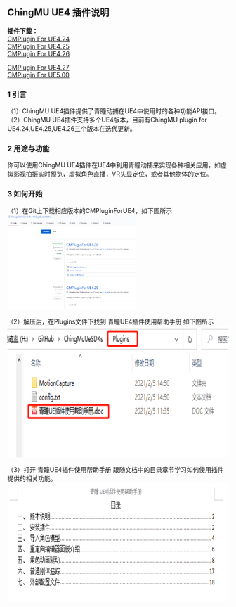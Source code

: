 ## ChingMU UE4 插件说明

**插件下载：**       
[CMPlugin For UE4.24](https://github.com/ChingMuVisionTech/ChingMuUeSDKs/releases/download/ForUE4.24/CMPluginForUE4.24.rar)    
[CMPlugin For UE4.25](https://github.com/ChingMuVisionTech/ChingMuUeSDKs/releases/download/ForUE4.25/CMPluginForUE4.25.rar)    
[CMPlugin For UE4.26](https://github.com/ChingMuVisionTech/ChingMuUeSDKs/releases/download/ForUE4.26/CMPluginForUE4.26.rar)

[CMPlugin For UE4.27](https://github.com/ChingMuVisionTech/ChingMuUeSDKs/releases/download/UE4.27/CMPluginForUE4.27.zip)  
[CMPlugin For UE5.00](https://github.com/ChingMuVisionTech/ChingMuUeSDKs/releases/download/UE5.0/CMPluginForUE5.0.zip)  

### 1 引言

（1）ChingMU UE4插件提供了青瞳动捕在UE4中使用时的各种功能API接口。<br>
（2）ChingMU UE4插件支持多个UE4版本，目前有ChingMU plugin for UE4.24,UE4.25,UE4.26三个版本在迭代更新。

### 2 用途与功能

你可以使用ChingMU UE4插件在UE4中利用青瞳动捕来实现各种相关应用，如虚拟影视拍摄实时预览，虚拟角色直播，VR头显定位，或者其他物体的定位。

### 3 如何开始

（1）在Git上下载相应版本的CMPluginForUE4，如下图所示<br>
<img src="./imgs/UE4Plugin_description_01.png" width="58%" height="58%" title="Git上下载CMPluginForUE4"/><br>

（2）解压后，在Plugins文件下找到 青瞳UE4插件使用帮助手册 如下图所示<br>
<img src="./imgs/UE4Plugin_description_02.png" width="685px" height="300px" title="打开插件使用帮助文档"/><br>

（3）打开 青瞳UE4插件使用帮助手册 跟随文档中的目录章节学习如何使用插件提供的相关功能。<br>
<img src="./imgs/UE4Plugin_description_03.png" width="730px" height="270px" title="插件使用帮助文档目录"/>

